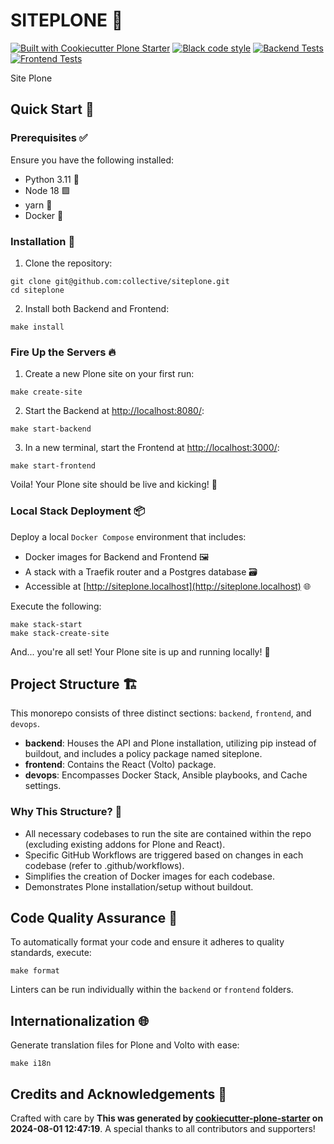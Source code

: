 # SITEPLONE 🚀

[![Built with Cookiecutter Plone Starter](https://img.shields.io/badge/built%20with-Cookiecutter%20Plone%20Starter-0083be.svg?logo=cookiecutter)](https://github.com/collective/cookiecutter-plone-starter/)
[![Black code style](https://img.shields.io/badge/code%20style-black-000000.svg)](https://github.com/ambv/black)
[![Backend Tests](https://github.com/collective/siteplone/actions/workflows/backend.yml/badge.svg)](https://github.com/collective/siteplone/actions/workflows/backend.yml)
[![Frontend Tests](https://github.com/collective/siteplone/actions/workflows/frontend.yml/badge.svg)](https://github.com/collective/siteplone/actions/workflows/frontend.yml)

Site Plone

## Quick Start 🏁

### Prerequisites ✅

Ensure you have the following installed:

- Python 3.11 🐍
- Node 18 🟩
- yarn 🧶
- Docker 🐳

### Installation 🔧

1. Clone the repository:

```shell
git clone git@github.com:collective/siteplone.git
cd siteplone
```

2. Install both Backend and Frontend:

```shell
make install
```

### Fire Up the Servers 🔥

1. Create a new Plone site on your first run:

```shell
make create-site
```

2. Start the Backend at [http://localhost:8080/](http://localhost:8080/):

```shell
make start-backend
```

3. In a new terminal, start the Frontend at [http://localhost:3000/](http://localhost:3000/):

```shell
make start-frontend
```

Voila! Your Plone site should be live and kicking! 🎉

### Local Stack Deployment 📦

Deploy a local `Docker Compose` environment that includes:

- Docker images for Backend and Frontend 🖼️
- A stack with a Traefik router and a Postgres database 🗃️
- Accessible at [http://siteplone.localhost](http://siteplone.localhost) 🌐

Execute the following:

```shell
make stack-start
make stack-create-site
```

And... you're all set! Your Plone site is up and running locally! 🚀

## Project Structure 🏗️

This monorepo consists of three distinct sections: `backend`, `frontend`, and `devops`.

- **backend**: Houses the API and Plone installation, utilizing pip instead of buildout, and includes a policy package named siteplone.
- **frontend**: Contains the React (Volto) package.
- **devops**: Encompasses Docker Stack, Ansible playbooks, and Cache settings.

### Why This Structure? 🤔

- All necessary codebases to run the site are contained within the repo (excluding existing addons for Plone and React).
- Specific GitHub Workflows are triggered based on changes in each codebase (refer to .github/workflows).
- Simplifies the creation of Docker images for each codebase.
- Demonstrates Plone installation/setup without buildout.

## Code Quality Assurance 🧐

To automatically format your code and ensure it adheres to quality standards, execute:

```shell
make format
```

Linters can be run individually within the `backend` or `frontend` folders.

## Internationalization 🌐

Generate translation files for Plone and Volto with ease:

```shell
make i18n
```

## Credits and Acknowledgements 🙏

Crafted with care by **This was generated by [cookiecutter-plone-starter](https://github.com/collective/cookiecutter-plone-starter) on 2024-08-01 12:47:19**. A special thanks to all contributors and supporters!
